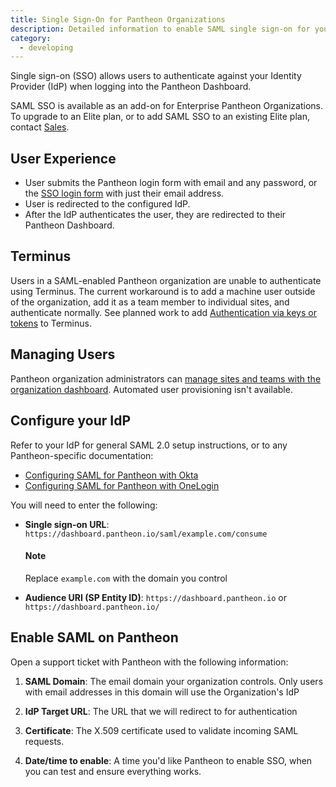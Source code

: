 ```yaml
---
title: Single Sign-On for Pantheon Organizations
description: Detailed information to enable SAML single sign-on for your organization.
category:
  - developing
---
```

Single sign-on (SSO) allows users to authenticate against your Identity Provider (IdP) when logging into the Pantheon Dashboard.

SAML SSO is available as an add-on for Enterprise Pantheon Organizations.
To upgrade to an Elite plan, or to add SAML SSO to an existing Elite plan, contact [Sales](https://pantheon.io/why-pantheon-enterprise).

## User Experience
* User submits the Pantheon login form with email and any password, or the [SSO login form](https://dashboard.pantheon.io/sso) with just their email address.
* User is redirected to the configured IdP.  
* After the IdP authenticates the user, they are redirected to their Pantheon Dashboard.

## Terminus
Users in a SAML-enabled Pantheon organization are unable to authenticate using Terminus. The current workaround is to add a machine user outside of the organization, add it as a team member to individual sites, and authenticate normally. See planned work to add [Authentication via keys or tokens](https://github.com/pantheon-systems/cli/issues/291) to Terminus.

## Managing Users

Pantheon organization administrators can [manage sites and teams with the organization dashboard](/docs/articles/organizations/managing-sites-and-teams-with-the-organization-dashboard/). Automated user provisioning isn't available.

## Configure your IdP

Refer to your IdP for general SAML 2.0 setup instructions, or to any Pantheon-specific documentation:

* [Configuring SAML for Pantheon with Okta](/docs/articles/organizations/saml-for-orgs-with-okta)
* [Configuring SAML for Pantheon with OneLogin](https://onelogin.zendesk.com/hc/en-us/articles/204356174-Configuring-SAML-for-Pantheon)

You will need to enter the following:

+ **Single sign-on URL**: `https://dashboard.pantheon.io/saml/example.com/consume`

  <div class="alert alert-info" role="alert">
  <h4>Note</h4>
  Replace <code>example.com</code> with the domain you control</div>

+ **Audience URI (SP Entity ID)**: `https://dashboard.pantheon.io` or `https://dashboard.pantheon.io/`

## Enable SAML on Pantheon

Open a support ticket with Pantheon with the following information:

1. **SAML Domain**: The email domain your organization controls. Only users with email addresses in this domain will use the Organization's IdP

2. **IdP Target URL**: The URL that we will redirect to for authentication

3. **Certificate**: The X.509 certificate used to validate incoming SAML requests.

4. **Date/time to enable**: A time you'd like Pantheon to enable SSO, when you can test and ensure everything works.
